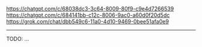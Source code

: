 https://chatgpt.com/c/68038dc3-3c64-8009-80f9-c9e4d7266539
https://chatgpt.com/c/684141bb-c12c-8006-9ac0-a60d0f20d5dc
https://grok.com/chat/dbb549c6-11a0-4d10-9469-0bee51afa0e9

--- 
TODO: 
...
